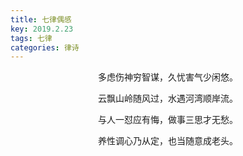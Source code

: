 ```yaml
---
title: 七律偶感
key: 2019.2.23
tags: 七律
categories: 律诗
---
```


<p align="center">多虑伤神穷智谋，久忧害气少闲悠。
</p>
<p align="center">云飘山岭随风过，水遇河湾顺岸流。
</p>
<p align="center">与人一怼应有悔，做事三思才无愁。
</p>
<p align="center">养性调心乃从定，也当随意成老头。
</p>
<p align="center"></br>
</p>
